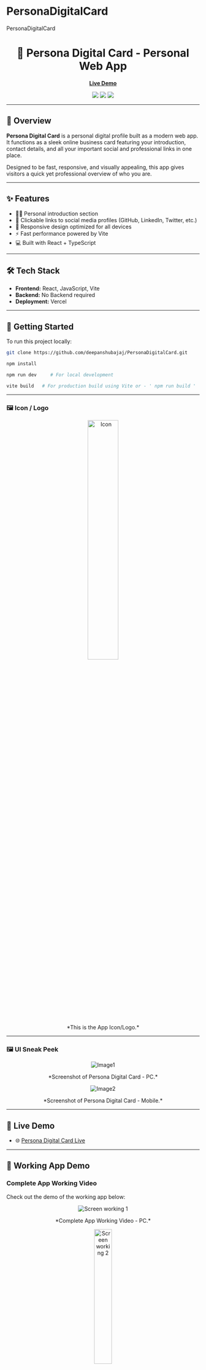# PersonaDigitalCard
PersonaDigitalCard
<h1 align="center">💼 Persona Digital Card - Personal Web App</h1>

<p align="center">
  <a href="https://persona-digital-card.vercel.app/"><strong>Live Demo</strong></a>
</p>

<p align="center">
  <img src="https://img.shields.io/badge/React-20232A?style=for-the-badge&logo=react&logoColor=61DAFB" />
  <img src="https://img.shields.io/badge/Vite-646CFF?style=for-the-badge&logo=vite&logoColor=white" />
  <img src="https://img.shields.io/badge/JavaScript-007ACC?style=for-the-badge&logo=javascript&logoColor=white" />
</p>

---

## 📌 Overview

**Persona Digital Card** is a personal digital profile built as a modern web app. It functions as a sleek online business card featuring your introduction, contact details, and all your important social and professional links in one place. 

Designed to be fast, responsive, and visually appealing, this app gives visitors a quick yet professional overview of who you are.

---

## ✨ Features

- 🧑‍💼 Personal introduction section  
- 🔗 Clickable links to social media profiles (GitHub, LinkedIn, Twitter, etc.)  
- 📱 Responsive design optimized for all devices  
- ⚡ Fast performance powered by Vite  
- 💻 Built with React + TypeScript  

---

## 🛠 Tech Stack

- **Frontend:** React, JavaScript, Vite
- **Backend:** No Backend required
- **Deployment:** Vercel

---

## 🚀 Getting Started

To run this project locally:

```bash
git clone https://github.com/deepanshubajaj/PersonaDigitalCard.git
```
```bash
npm install
```
```bash
npm run dev     # For local development
```
```bash
vite build   # For production build using Vite or - ' npm run build '
```
---

### 🖼️ Icon / Logo

<p align="center">
  <img src="ProjectOutputs/Snapshots/AppIcon.png" alt="Icon" width="40%"  />
</p>

<p align="center">
  *This is the App Icon/Logo.*
</p>

---

### 🖼️ UI Sneak Peek

<p align="center">
  <img src="ProjectOutputs/Snapshots/mainScreen2.jpg" alt="Image1"  />
</p>

<p align="center">
  *Screenshot of Persona Digital Card  - PC.*
</p>


<p align="center">
  <img src="ProjectOutputs/Snapshots/mainScreen1.jpg" alt="Image2"  />
</p>


<p align="center">
  *Screenshot of Persona Digital Card  - Mobile.*
</p>

---

## 📱 Live Demo

- 🌐 [Persona Digital Card Live](https://persona-digital-card.vercel.app/)

---

## 🚀 Working App Demo

### Complete App Working Video

Check out the demo of the working app below:

<p align="center">
  <img src="ProjectOutputs/WorkingVideo/workingVideoPC.gif" alt="Screen working 1" />
</p>


<p align="center">
  *Complete App Working Video - PC.*
</p>

<p align="center">
  <img src="ProjectOutputs/WorkingVideo/workingVideoMobile.gif" alt="Screen working 2" width="30%" />
</p>


<p align="center">
  *Complete App Working Video - Mobile.*
</p>



[🎥 Watch the Working Demo - PC](ProjectOutputs/WorkingVideo/workingVideoPC.mp4)

[🎥 Watch the Working Demo - Mobile](ProjectOutputs/WorkingVideo/workingVideoMobile.MP4)

---

## 🤝 Contributing

Thank you for your interest in contributing to this project!  
I welcome contributions from the community.

- You are free to use, modify, and redistribute this code under the terms of the MIT License.
- If you'd like to contribute, please **open an issue** or **submit a pull request**.
- All contributions will be reviewed and approved by the author — **Deepanshu Bajaj**.

---

## 📃 License

This project is licensed under the [MIT License](./LICENSE).  
You are free to use this project for personal, educational, or commercial purposes — just make sure to provide proper attribution.

> **Clarification:** Commercial use includes, but is not limited to, use in products,  
> services, or activities intended to generate revenue, directly or indirectly.
